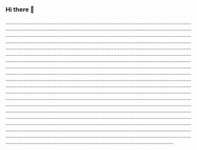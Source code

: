 ### Hi there 👋

....................................................................................................................................................................................................................................................................................................................................................................................................................................................................................................................................................................................................................................................................................................................................................................................................................................................................................................................................................................................................................................................................................................................................................................................................................................................................................................................................................................................................................................................................................................................................................................................................................................................................................................................................................................................................................................................................................................................................................................................................................................................................................................................................................................................................................................................................................................................................................................................................................................................................................................................................................................